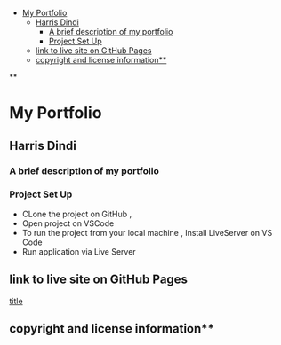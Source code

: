 - [My Portfolio](#my-portfolio)
  - [Harris Dindi](#harris-dindi)
    - [A brief description of my portfolio](#a-brief-description-of-my-portfolio)
    - [Project Set Up](#project-set-up)
  - [link to live site on GitHub Pages](#link-to-live-site-on-github-pages)
  - [copyright and license information**](#copyright-and-license-information)


**
# My Portfolio

## Harris Dindi 

### A brief description of my portfolio 


### Project Set Up

- CLone the  project on GitHub , 
- Open project on VSCode 
- To run the  project from your local machine , Install LiveServer on VS Code 
- Run application via Live Server 


## link to live site on GitHub Pages
[title](https://www.github.io/hsdindi)

## copyright and license information**

